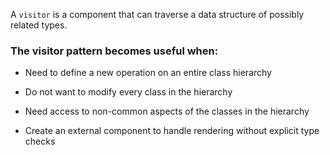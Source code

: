 A `visitor` is a component that can traverse a data structure of possibly related types.

### The visitor pattern becomes useful when:

- Need to define a new operation on an entire class hierarchy

- Do not want to modify every class in the hierarchy

- Need access to non-common aspects of the classes in the hierarchy

- Create an external component to handle rendering without explicit type checks
